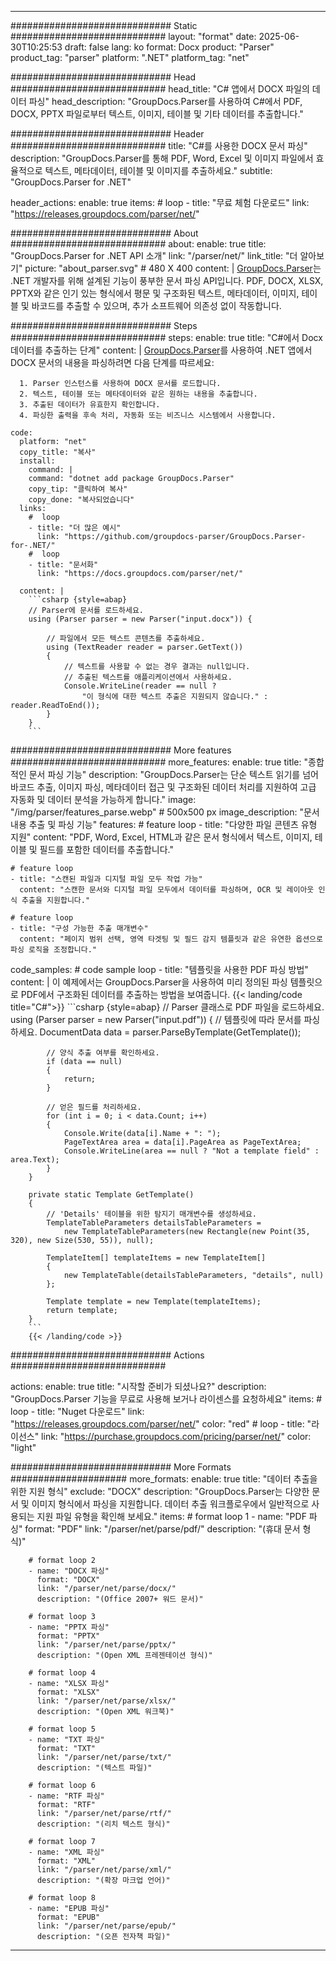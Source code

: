 


---
############################# Static ############################
layout: "format"
date:  2025-06-30T10:25:53
draft: false
lang: ko
format: Docx
product: "Parser"
product_tag: "parser"
platform: ".NET"
platform_tag: "net"

############################# Head ############################
head_title: "C# 앱에서 DOCX 파일의 데이터 파싱"
head_description: "GroupDocs.Parser를 사용하여 C#에서 PDF, DOCX, PPTX 파일로부터 텍스트, 이미지, 테이블 및 기타 데이터를 추출합니다."

############################# Header ############################
title: "C#를 사용한 DOCX 문서 파싱" 
description: "GroupDocs.Parser를 통해 PDF, Word, Excel 및 이미지 파일에서 효율적으로 텍스트, 메타데이터, 테이블 및 이미지를 추출하세요."
subtitle: "GroupDocs.Parser for .NET" 

header_actions:
  enable: true
  items:
    #  loop
    - title: "무료 체험 다운로드"
      link: "https://releases.groupdocs.com/parser/net/"
      
############################# About ############################
about:
    enable: true
    title: "GroupDocs.Parser for .NET API 소개"
    link: "/parser/net/"
    link_title: "더 알아보기"
    picture: "about_parser.svg" # 480 X 400
    content: |
       [GroupDocs.Parser](/parser/net/)는 .NET 개발자를 위해 설계된 기능이 풍부한 문서 파싱 API입니다. PDF, DOCX, XLSX, PPTX와 같은 인기 있는 형식에서 평문 및 구조화된 텍스트, 메타데이터, 이미지, 테이블 및 바코드를 추출할 수 있으며, 추가 소프트웨어 의존성 없이 작동합니다.

############################# Steps ############################
steps:
    enable: true
    title: "C#에서 Docx 데이터를 추출하는 단계"
    content: |
      [GroupDocs.Parser](/parser/net/)를 사용하여 .NET 앱에서 DOCX 문서의 내용을 파싱하려면 다음 단계를 따르세요:
      
      1. Parser 인스턴스를 사용하여 DOCX 문서를 로드합니다.
      2. 텍스트, 테이블 또는 메타데이터와 같은 원하는 내용을 추출합니다.
      3. 추출된 데이터가 유효한지 확인합니다.
      4. 파싱한 출력을 후속 처리, 자동화 또는 비즈니스 시스템에서 사용합니다.
   
    code:
      platform: "net"
      copy_title: "복사"
      install:
        command: |
        command: "dotnet add package GroupDocs.Parser"
        copy_tip: "클릭하여 복사"
        copy_done: "복사되었습니다"
      links:
        #  loop
        - title: "더 많은 예시"
          link: "https://github.com/groupdocs-parser/GroupDocs.Parser-for-.NET/"
        #  loop
        - title: "문서화"
          link: "https://docs.groupdocs.com/parser/net/"
          
      content: |
        ```csharp {style=abap}
        // Parser에 문서를 로드하세요.
        using (Parser parser = new Parser("input.docx")) {

            // 파일에서 모든 텍스트 콘텐츠를 추출하세요.
            using (TextReader reader = parser.GetText()) 
            {
                // 텍스트를 사용할 수 없는 경우 결과는 null입니다.
                // 추출된 텍스트를 애플리케이션에서 사용하세요.
                Console.WriteLine(reader == null ? 
                    "이 형식에 대한 텍스트 추출은 지원되지 않습니다." : reader.ReadToEnd());
            }
        }
        ```  

############################# More features ############################
more_features:
  enable: true
  title: "종합적인 문서 파싱 기능"
  description: "GroupDocs.Parser는 단순 텍스트 읽기를 넘어 바코드 추출, 이미지 파싱, 메타데이터 접근 및 구조화된 데이터 처리를 지원하여 고급 자동화 및 데이터 분석을 가능하게 합니다."
  image: "/img/parser/features_parse.webp" # 500x500 px
  image_description: "문서 내용 추출 및 파싱 기능"
  features:
    # feature loop
    - title: "다양한 파일 콘텐츠 유형 지원"
      content: "PDF, Word, Excel, HTML과 같은 문서 형식에서 텍스트, 이미지, 테이블 및 필드를 포함한 데이터를 추출합니다."

    # feature loop
    - title: "스캔된 파일과 디지털 파일 모두 작업 가능"
      content: "스캔한 문서와 디지털 파일 모두에서 데이터를 파싱하며, OCR 및 레이아웃 인식 추출을 지원합니다."

    # feature loop
    - title: "구성 가능한 추출 매개변수"
      content: "페이지 범위 선택, 영역 타겟팅 및 필드 감지 템플릿과 같은 유연한 옵션으로 파싱 로직을 조정합니다."
      
  code_samples:
    # code sample loop
    - title: "템플릿을 사용한 PDF 파싱 방법"
      content: |
        이 예제에서는 GroupDocs.Parser을 사용하여 미리 정의된 파싱 템플릿으로 PDF에서 구조화된 데이터를 추출하는 방법을 보여줍니다.
        {{< landing/code title="C#">}}
        ```csharp {style=abap}
        //  Parser 클래스로 PDF 파일을 로드하세요.
        using (Parser parser = new Parser("input.pdf"))
        {
            // 템플릿에 따라 문서를 파싱하세요.
            DocumentData data = parser.ParseByTemplate(GetTemplate());

            // 양식 추출 여부를 확인하세요.
            if (data == null)
            {
                return;
            }

            // 얻은 필드를 처리하세요.
            for (int i = 0; i < data.Count; i++)
            {
                Console.Write(data[i].Name + ": ");
                PageTextArea area = data[i].PageArea as PageTextArea;
                Console.WriteLine(area == null ? "Not a template field" : area.Text);
            }
        }

        private static Template GetTemplate()
        {
            // 'Details' 테이블을 위한 탐지기 매개변수를 생성하세요.
            TemplateTableParameters detailsTableParameters = 
                new TemplateTableParameters(new Rectangle(new Point(35, 320), new Size(530, 55)), null);

            TemplateItem[] templateItems = new TemplateItem[]
            {
                new TemplateTable(detailsTableParameters, "details", null)
            };

            Template template = new Template(templateItems);
            return template;
        }
        ```
        {{< /landing/code >}}


############################# Actions ############################

actions:
  enable: true
  title: "시작할 준비가 되셨나요?"
  description: "GroupDocs.Parser 기능을 무료로 사용해 보거나 라이센스를 요청하세요"
  items:
    #  loop
    - title: "Nuget 다운로드"
      link: "https://releases.groupdocs.com/parser/net/"
      color: "red"
        #  loop
    - title: "라이선스"
      link: "https://purchase.groupdocs.com/pricing/parser/net/"
      color: "light"


############################# More Formats #####################
more_formats:
    enable: true
    title: "데이터 추출을 위한 지원 형식"
    exclude: "DOCX"
    description: "GroupDocs.Parser는 다양한 문서 및 이미지 형식에서 파싱을 지원합니다. 데이터 추출 워크플로우에서 일반적으로 사용되는 지원 파일 유형을 확인해 보세요."
    items: 
        # format loop 1
        - name: "PDF 파싱"
          format: "PDF"
          link: "/parser/net/parse/pdf/"
          description: "(휴대 문서 형식)"
          
        # format loop 2
        - name: "DOCX 파싱"
          format: "DOCX"
          link: "/parser/net/parse/docx/"
          description: "(Office 2007+ 워드 문서)"
          
        # format loop 3
        - name: "PPTX 파싱"
          format: "PPTX"
          link: "/parser/net/parse/pptx/"
          description: "(Open XML 프레젠테이션 형식)"
          
        # format loop 4
        - name: "XLSX 파싱"
          format: "XLSX"
          link: "/parser/net/parse/xlsx/"
          description: "(Open XML 워크북)"
          
        # format loop 5
        - name: "TXT 파싱"
          format: "TXT"
          link: "/parser/net/parse/txt/"
          description: "(텍스트 파일)"
          
        # format loop 6
        - name: "RTF 파싱"
          format: "RTF"
          link: "/parser/net/parse/rtf/"
          description: "(리치 텍스트 형식)"
          
        # format loop 7
        - name: "XML 파싱"
          format: "XML"
          link: "/parser/net/parse/xml/"
          description: "(확장 마크업 언어)"
          
        # format loop 8
        - name: "EPUB 파싱"
          format: "EPUB"
          link: "/parser/net/parse/epub/"
          description: "(오픈 전자책 파일)"
         
          

---